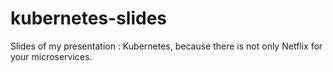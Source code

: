 # kubernetes-slides
Slides of my presentation : Kubernetes, because there is not only Netflix for your microservices.
